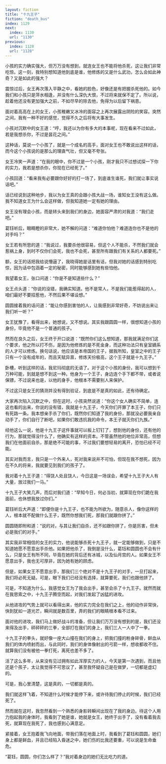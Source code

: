 ```yaml
---
layout: fiction
title: "十九王子"
fiction: "death_bus"
index: 1129
next:
  index: 1130
  url: "1130"
previous:
  index: 1128
  url: "1128"
---
```

小孩的实力确实强大，但万万没有想到，就连女王也不能将他杀死，这让我们非常吃惊。这一刻，我特别想知道他到底是谁，他修炼的又是什么武功，怎么会如此神奇？又是如此的强大？

震惊过后，女王再次落入平静之中，看她的脸色，好像还是有把握杀死他的。如今我们和小孩只是萍水相逢，并没有什么深仇大恨，不过将来就保不定了。所以说，趁着他还没有更加强大之前，不如尽早的除去他，免得为以后留下祸患。

面对着高高在上的女王，小孩稚嫩又冰冷的面容之上再次展露出阴险的笑容。突然之间，我有一种不好的感觉，觉得不久之后将有大事发生。

小孩对沉默中的女王道：“哼，我还以为你有多大的本事呢，现在看来不过如此，若是我想杀你，不过是昙花之间。”

这种话，莫说一个小孩了，就是一个成名的高手，面对女王也不敢说出这样的话，而今这个小孩说的是那么的理直气壮，但又毫不夸张。

女王冷笑一声道：“在我的眼中，你不过是一个小孩，刚才我只不过想试探一下你的实力，我若是想杀你，你现在已经死了。”

小孩回道：“看来我有必要跟你好好的打一场了，到底谁生谁死，我们就让事实说话吧。”

话已经说到这种地步，我以为女王真的会跟小孩大战一场，谁知女王没有这么做。我不知道女王为什么会这样做，但我知道她一定有她的理由。

女王没有理会小孩，而是转头来到我们的身边，她面容严肃的对我道：“我们走吧。”

葛钰听后，眼睛瞪的非常大，她不解的问道：“难道你怕他？难道连你也不是他的对手吗？”

女王若有所思的道：“我说过，我要杀他很容易，但这个人不能杀，不然我们就会惹祸上身，到时不仅你们会死，我也不会死，甚至所有跟我们有关系的人都要死。”

额，女王的话把我给说懵逼了，我晓得她是话里有话，但我对她的话感到特别吃惊，因为话中包涵着一定的秘密，同时能够感到她有些怕他。

我望着女王，张口问道：“你是不是知道些什么？”

女王点头道：“你说的没错，我确实知道。他不是常人，不是我们能惹得起的人，咱们最好不要招惹他，不然后果不堪设想。”

圆圆接着我的话问道：“能让你感到害怕的人，让我感到非常好奇，不妨说出来让我们听一听？”

女王犹豫了，看得出来，她想说，又不想说。其实我跟圆圆一样，很想知道小孩的身份，毕竟他不是一个普通的孩子。

然而在良久之后，女王终于开口说道：“既然你们这么想知道，那我就满足你们这个要求，他之所以打不伤，是因为他修炼的是不死金身，而这种功法只有皇室嫡系的人才可以修炼。换句话说，他应该是本帝国的王子，据我所知，皇室之中的王子只有一个没有成年的，而且天赋异禀，修炼天份极高，这个王子就是十九王子。”

卧槽，听到这样的话，我尼玛彻底的无语了。对于这个小孩的身份，我可以想到千万种可能，到就是想不到这一种。他身为一个王子，身边连个手下都不带，或者说保镖，不过说来也是，以他的身手，他根本不需要别人来保护。

不过这只是女王的猜测并没有得到验证，到底是不是真的如此，还有待确定。

大家再次陷入沉默之中，但在这时，小孩突然说道：“你这个女人确实不简单，连这也看的出来，你说的没有错，我就是十九王子，今天你们开罪了本王子，你们只有死路一条。我本想亲手杀了你们，既然你们知道了我的身份，那就没必要我亲自动手了，你们自行了断吧，如果你们敢违抗我的命令，本王子就灭你们九族。”

经他这么一说，他是十九王子这件事就可以板上钉钉了，想到他的身份，还有他的行为，那就觉得没什么了，他确实有这样的资本。不管虽然他的地位非常高，但想我们在他面前自杀，那是绝不可能的事，不过我们要想轻易的离开，恐怕已经不可能。

其实对我而言，我只是一个外来人，死对我来说并不可怕，但现在我不想死，因为在不久的将来，我就要见到我们的孩子了。

我对着十九王子道：“得饶人处且饶人，今日这是一场误会，希望十九王子大人有大量，放过我们一马。”

十九王子大笑几声，而后对我们道：“早知今日，何必当初，就算现在你们跪在我面前，也休想我放过你们。”

葛钰听后大声道：“即便你是十九王子，也不能为所欲为，随意杀人，像你这样的人，根本就不配做什么王子，既然你想我们死，那我们就跟你拼了。”

圆圆随即附和道：“说的对，与其让我们自杀，还不如跟你拼了，你是厉害，但未必是我们的对手。”

其实我非常相信的女王的实力，他说能够杀死十九王子，就一定能够做到，只是不知道她愿不愿意出手杀他。如果把他杀了，我倒是没什么，葛钰和圆圆也不会有什么，只是女王有所不同，毕竟在她的背后还有冰城，以及仙月宫的人。如果女王不愿意出手，我也无可厚非，因为她有她的顾虑。

但是，如果女王不愿意出手，那我们三个绝对不是十九王子的对手，一旦打起来，我们将必死无疑。可是，眼下我们已经没有选择，就算要死，我们也跟他拼了。

可是，不知道为什么，我感觉女王为了我会出手，甚至会杀了十九王子。就然而就在我思索之中，十九王子腾空而起，对我们发起了凶猛的进攻。

从他进攻的气势上就可以看得出来，他的实力完全在我们之上，他的动作非常快，快到犹如一道光芒，瞬间就是数百里，弄的我们的眼睛根本看不过来。

面对他的进攻，我们马上做好战斗的准备，但让我们万万没有想到的是，我们还没来得及出手，砰砰砰的三拳，全部打在我们的身上，我们三人一人中了一拳。

十九王子的拳头，就好像一座大山撞在我们的身上，把我们撞的粉身碎骨，鲜血从我们的体内喷射而出，与此同时，我们的身体像射出的弓箭一样，想收都收不住。就算我们没有被他一拳打死，离死也差不多了。

活了这么多年，从来没有见过拥有如此浑厚实力的人，今天是第一次遇到，而且他还是个孩子，太让我觉得不可思议了，甚至我怀疑自己是在做梦，一切都是虚幻的。

可是，我心里清楚，这是真的，一切都是真的。

我们就这样飞着，不知道什么时候才能停下来，或许待我们停止的时候，我们已经死了。

然而就在这时，我忽然看到一个熟悉的身影转瞬间出现在了我的身边。待这个人用力抱起我的身体时，我看到了她是谁，她就是女王，她终于出手了，没有看着我去死，就算现在我死了，我也感到心满意足。

紧接着，女王抱着我飞向地面，带我们落在地面上时，我看到了葛钰和圆圆，她们身上都是鲜血，并且已经陷入昏迷之中，她们伤的比我还要重，可以说是生命垂危。

“葛钰，圆圆，你们怎么样了？”我对着身边的她们无比吃力的道。